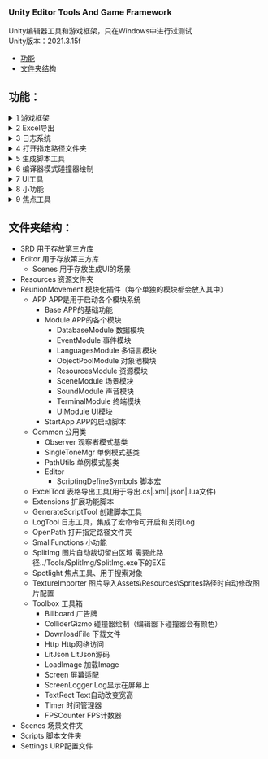 ### Unity Editor Tools And Game Framework
Unity编辑器工具和游戏框架，只在Windows中进行过测试<br>
Unity版本：2021.3.15f<br>

- [功能](#Function)
- [文件夹结构](#FolderStructure)

## 功能：<a name="Function"></a>
<details>
<summary>1 游戏框架</summary>
<br>
其中包含了以下模块<br>
- 数据模块<br>
- 事件模块<br>
- 多语言模块<br>
- 对象池模块<br>
- 资源模块<br>
- 场景模块<br>
- 声音模块<br>
- 终端模块<br>
- UI模块<br>
<br>
</details>
<details>
  
<summary>2 Excel导出</summary>
<br>
在指定的表格中的数据可以保存为以下格式文件<br>
- .cs<br>
- .xml<br>
- .json<br>
- lua<br>
<br>

![inspector](https://github.com/JackeAstray/EditorTools/blob/main/Screenshot/%E5%B1%8F%E5%B9%95%E6%88%AA%E5%9B%BE%202023-09-11%20130523.png)
</details>

<details>
<summary>3 日志系统</summary>

![inspector](https://github.com/JackeAstray/EditorTools/blob/main/Screenshot/%E5%B1%8F%E5%B9%95%E6%88%AA%E5%9B%BE%202023-09-11%20130502.png)<br>
<br>
开启宏之后输入以下代码就可以使用，关闭宏之后日志就不会输出<br>
<br>
```csharp
Log.Debug("Hello Word");
Log.Info("Hello Word");
Log.Warning("Hello Word");
Log.Error("Hello Word");
Log.Fatal("Hello Word");
```
</details>

<details>
<summary>4 打开指定路径文件夹</summary>
<br>
该功能用于打开Unity的一些路径<br>
<br>
  
![inspector](https://github.com/JackeAstray/EditorTools/blob/main/Screenshot/%E5%B1%8F%E5%B9%95%E6%88%AA%E5%9B%BE%202023-09-11%20130517.png)
</details>

<details>
<summary>5 生成脚本工具</summary>
<br>
生成脚本工具使用说明<br>
1、输入要生成类的名称<br>
2、选择要生成的模板<br>
3、点击创建脚本即可<br>
【ReunionMovement\Editor\Resources\Txt】该路径用于存放模板<br>
<br>
  
![inspector](https://github.com/JackeAstray/EditorTools/blob/main/Screenshot/%E5%B1%8F%E5%B9%95%E6%88%AA%E5%9B%BE%202023-09-11%20130428.png)

</details>

<details>
<summary>6 编译器模式碰撞器绘制</summary>
<br>
启用PHYSICS宏（一般只用这个），后在编辑器视图可以看见碰撞器范围<br>
<br>

![inspector](https://github.com/JackeAstray/EditorTools/blob/main/Screenshot/%E5%B1%8F%E5%B9%95%E6%88%AA%E5%9B%BE%202023-09-11%20130511.png)
</details>

<details>
<summary>7 UI工具</summary>
<br>
UI工具使用说明<br>
1、输入要生成类的名称<br>
2、点击创建场景（创建的场景后缀为UIPlane的对象就是UI）<br>
2、点击创建脚本（创建一个UI类用于管理UI）<br>
3、点击绑定脚本（将创建的UI脚本绑定到UI上）<br>
4、将当前场景中的UI导出为预制体（该项在编辑完UI后，点击一次就可以将UI导出到指定路径，替换掉老的UI）<br>
<br>
  
![inspector](https://github.com/JackeAstray/EditorTools/blob/main/Screenshot/%E5%B1%8F%E5%B9%95%E6%88%AA%E5%9B%BE%202023-09-11%20130414.png)
</details>

<details>
<summary>8 小功能</summary>
<br>
包含的功能有给场景添加屏幕日志、给场景添加FPS、给场景选中的对象添加多语言用脚本、场景切换、修改版本号<br>
<br>

![inspector](https://github.com/JackeAstray/EditorTools/blob/main/Screenshot/%E5%B1%8F%E5%B9%95%E6%88%AA%E5%9B%BE%202023-09-11%20130336.png)
</details>

<details>
<summary>9 焦点工具</summary>
<br>
查找资源并将该资源设为焦点 快捷键Control + L<br>
<br>
  
![inspector](https://github.com/JackeAstray/EditorTools/blob/main/Screenshot/%E5%B1%8F%E5%B9%95%E6%88%AA%E5%9B%BE%202023-09-11%20130454.png)
</details>


## 文件夹结构：<a name="FolderStructure"></a>
- 3RD                   用于存放第三方库<br>
- Editor                用于存放第三方库<br>
  - Scenes              用于存放生成UI的场景<br>
- Resources             资源文件夹<br>
- ReunionMovement       模块化插件（每个单独的模块都会放入其中）<br>
  - APP                APP是用于启动各个模块系统<br>
    - Base            APP的基础功能<br>
    - Module          APP的各个模块<br>
      - DatabaseModule    数据模块<br>
      - EventModule       事件模块<br>
      - LanguagesModule   多语言模块<br>
      - ObjectPoolModule  对象池模块<br>
      - ResourcesModule   资源模块<br>
      - SceneModule       场景模块<br>
      - SoundModule       声音模块<br>
      - TerminalModule    终端模块<br>
      - UIModule          UI模块<br>
    - StartApp        APP的启动脚本<br>
  - Common             公用类<br>
    - Observer        观察者模式基类<br>
    - SingleToneMgr   单例模式基类<br>
    - PathUtils       单例模式基类<br>
    - Editor          <br>
      - ScriptingDefineSymbols  脚本宏<br>
  - ExcelTool          表格导出工具(用于导出.cs|.xml|.json|.lua文件)<br>
  - Extensions         扩展功能脚本<br>
  - GenerateScriptTool 创建脚本工具<br>
  - LogTool            日志工具，集成了宏命令可开启和关闭Log<br>
  - OpenPath           打开指定路径文件夹<br>
  - SmallFunctions     小功能<br>
  - SplitImg           图片自动裁切留白区域  需要此路径../Tools/SplitImg/SplitImg.exe下的EXE<br>
  - Spotlight          焦点工具、用于搜索对象<br>
  - TextureImporter    图片导入Assets\Resources\Sprites路径时自动修改图片配置<br>
  - Toolbox            工具箱<br>
    - Billboard       广告牌<br>
    - ColliderGizmo   碰撞器绘制（编辑器下碰撞器会有颜色）<br>
    - DownloadFile    下载文件<br>
    - Http            Http网络访问<br>
    - LitJson         LitJson源码<br>
    - LoadImage       加载Image<br>
    - Screen          屏幕适配<br>
    - ScreenLogger    Log显示在屏幕上<br>
    - TextRect        Text自动改变宽高<br>
    - Timer           时间管理器<br>
    - FPSCounter      FPS计数器<br>
- Scenes                场景文件夹<br>
- Scripts               脚本文件夹<br>
- Settings              URP配置文件<br>
